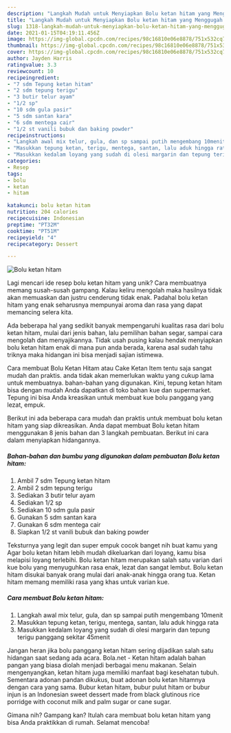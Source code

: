 ```yaml
---
description: "Langkah Mudah untuk Menyiapkan Bolu ketan hitam yang Menggugah Selera"
title: "Langkah Mudah untuk Menyiapkan Bolu ketan hitam yang Menggugah Selera"
slug: 1318-langkah-mudah-untuk-menyiapkan-bolu-ketan-hitam-yang-menggugah-selera
date: 2021-01-15T04:19:11.456Z
image: https://img-global.cpcdn.com/recipes/98c16810e06e8878/751x532cq70/bolu-ketan-hitam-foto-resep-utama.jpg
thumbnail: https://img-global.cpcdn.com/recipes/98c16810e06e8878/751x532cq70/bolu-ketan-hitam-foto-resep-utama.jpg
cover: https://img-global.cpcdn.com/recipes/98c16810e06e8878/751x532cq70/bolu-ketan-hitam-foto-resep-utama.jpg
author: Jayden Harris
ratingvalue: 3.3
reviewcount: 10
recipeingredient:
- "7 sdm Tepung ketan hitam"
- "2 sdm tepung terigu"
- "3 butir telur ayam"
- "1/2 sp"
- "10 sdm gula pasir"
- "5 sdm santan kara"
- "6 sdm mentega cair"
- "1/2 st vanili bubuk dan baking powder"
recipeinstructions:
- "Langkah awal mix telur, gula, dan sp sampai putih mengembang 10menit"
- "Masukkan tepung ketan, terigu, mentega, santan, lalu aduk hingga rata"
- "Masukkan kedalam loyang yang sudah di olesi margarin dan tepung terigu panggang sekitar 45menit"
categories:
- Resep
tags:
- bolu
- ketan
- hitam

katakunci: bolu ketan hitam 
nutrition: 204 calories
recipecuisine: Indonesian
preptime: "PT32M"
cooktime: "PT51M"
recipeyield: "4"
recipecategory: Dessert

---
```



![Bolu ketan hitam](https://img-global.cpcdn.com/recipes/98c16810e06e8878/751x532cq70/bolu-ketan-hitam-foto-resep-utama.jpg)

Lagi mencari ide resep bolu ketan hitam yang unik? Cara membuatnya memang susah-susah gampang. Kalau keliru mengolah maka hasilnya tidak akan memuaskan dan justru cenderung tidak enak. Padahal bolu ketan hitam yang enak seharusnya mempunyai aroma dan rasa yang dapat memancing selera kita.

Ada beberapa hal yang sedikit banyak mempengaruhi kualitas rasa dari bolu ketan hitam, mulai dari jenis bahan, lalu pemilihan bahan segar, sampai cara mengolah dan menyajikannya. Tidak usah pusing kalau hendak menyiapkan bolu ketan hitam enak di mana pun anda berada, karena asal sudah tahu triknya maka hidangan ini bisa menjadi sajian istimewa.

Cara membuat Bolu Ketan Hitam atau Cake Ketan Item tentu saja sangat mudah dan praktis. anda tidak akan memerlukan waktu yang cukup lama untuk membuatnya. bahan-bahan yang digunakan. Kini, tepung ketan hitam bisa dengan mudah Anda dapatkan di toko bahan kue dan supermarket. Tepung ini bisa Anda kreasikan untuk membuat kue bolu panggang yang lezat, empuk.


Berikut ini ada beberapa cara mudah dan praktis untuk membuat bolu ketan hitam yang siap dikreasikan. Anda dapat membuat Bolu ketan hitam menggunakan 8 jenis bahan dan 3 langkah pembuatan. Berikut ini cara dalam menyiapkan hidangannya.

<!--inarticleads1-->

##### Bahan-bahan dan bumbu yang digunakan dalam pembuatan Bolu ketan hitam:

1. Ambil 7 sdm Tepung ketan hitam
1. Ambil 2 sdm tepung terigu
1. Sediakan 3 butir telur ayam
1. Sediakan 1/2 sp
1. Sediakan 10 sdm gula pasir
1. Gunakan 5 sdm santan kara
1. Gunakan 6 sdm mentega cair
1. Siapkan 1/2 st vanili bubuk dan baking powder


Teksturnya yang legit dan super empuk cocok banget nih buat kamu yang Agar bolu ketan hitam lebih mudah dikeluarkan dari loyang, kamu bisa melapisi loyang terlebihi. Bolu ketan hitam merupakan salah satu varian dari kue bolu yang menyuguhkan rasa enak, lezat dan sangat lembut. Bolu ketan hitam disukai banyak orang mulai dari anak-anak hingga orang tua. Ketan hitam memang memiliki rasa yang khas untuk varian kue. 

<!--inarticleads2-->

##### Cara membuat Bolu ketan hitam:

1. Langkah awal mix telur, gula, dan sp sampai putih mengembang 10menit
1. Masukkan tepung ketan, terigu, mentega, santan, lalu aduk hingga rata
1. Masukkan kedalam loyang yang sudah di olesi margarin dan tepung terigu panggang sekitar 45menit


Jangan heran jika bolu panggang ketan hitam sering dijadikan salah satu hidangan saat sedang ada acara. Bola.net - Ketan hitam adalah bahan pangan yang biasa diolah menjadi berbagai menu makanan. Selain mengenyangkan, ketan hitam juga memiliki manfaat bagi kesehatan tubuh. Sementara adonan pandan dikukus, buat adonan bolu ketan hitamnya dengan cara yang sama. Bubur ketan hitam, bubur pulut hitam or bubur injun is an Indonesian sweet dessert made from black glutinous rice porridge with coconut milk and palm sugar or cane sugar. 

Gimana nih? Gampang kan? Itulah cara membuat bolu ketan hitam yang bisa Anda praktikkan di rumah. Selamat mencoba!
